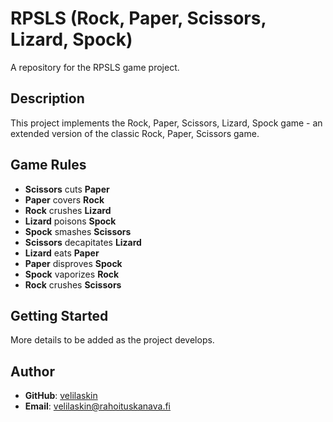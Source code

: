 # RPSLS (Rock, Paper, Scissors, Lizard, Spock)

A repository for the RPSLS game project.

## Description

This project implements the Rock, Paper, Scissors, Lizard, Spock game - an extended version of the classic Rock, Paper, Scissors game.

## Game Rules

- **Scissors** cuts **Paper**
- **Paper** covers **Rock**
- **Rock** crushes **Lizard**
- **Lizard** poisons **Spock**
- **Spock** smashes **Scissors**
- **Scissors** decapitates **Lizard**
- **Lizard** eats **Paper**
- **Paper** disproves **Spock**
- **Spock** vaporizes **Rock**
- **Rock** crushes **Scissors**

## Getting Started

More details to be added as the project develops.

## Author

- **GitHub**: [velilaskin](https://github.com/velilaskin)
- **Email**: velilaskin@rahoituskanava.fi 